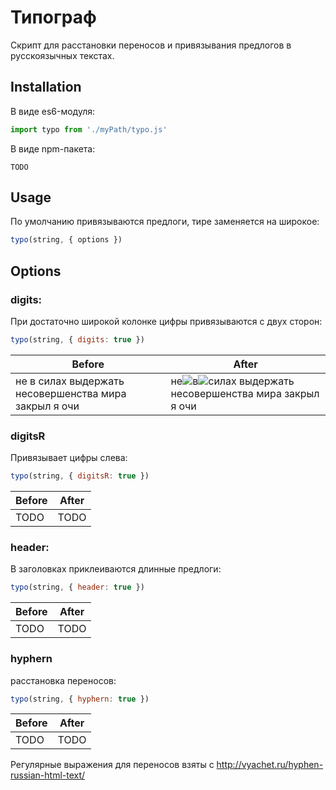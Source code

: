# Типограф

Cкрипт для расстановки переносов и привязывания предлогов в русскоязычных текстах. 


## Installation

В виде es6-модуля:
```js
import typo from './myPath/typo.js'
```

В виде npm-пакета:
```
TODO
```


## Usage

По умолчанию привязываются предлоги, тире заменяется на широкое:
```js
typo(string, { options })
```

## Options


### digits: 

При достаточно широкой колонке цифры привязываются с двух сторон:

```js
typo(string, { digits: true })
```

| Before | After |
| --- | --- |
| не в силах выдержать несовершенства мира закрыл я очи | не![](../assets/space.png)в![](../assets/space.png)силах выдержать несовершенства мира закрыл я очи |

### digitsR

Привязывает цифры слева:

```js
typo(string, { digitsR: true })
```
| Before | After |
| --- | --- |
| TODO | TODO |


### header: 

В заголовках приклеиваются длинные предлоги:
```js
typo(string, { header: true })
```
| Before | After |
| --- | --- |
| TODO | TODO |


### hyphern

расстановка переносов:
```js
typo(string, { hyphern: true })
```
| Before | After |
| --- | --- |
| TODO | TODO |

Регулярные выражения для переносов взяты с http://vyachet.ru/hyphen-russian-html-text/
